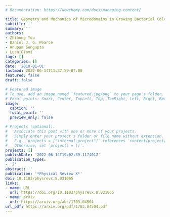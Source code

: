 ```yaml
---
# Documentation: https://wowchemy.com/docs/managing-content/

title: Geometry and Mechanics of Microdomains in Growing Bacterial Colonies
subtitle: ''
summary: ''
authors:
- Zhihong You
- Daniel J. G. Pearce
- Anupam Sengupta
- Luca Giomi
tags: []
categories: []
date: '2018-01-01'
lastmod: 2022-06-14T11:37:59-07:00
featured: false
draft: false

# Featured image
# To use, add an image named `featured.jpg/png` to your page's folder.
# Focal points: Smart, Center, TopLeft, Top, TopRight, Left, Right, BottomLeft, Bottom, BottomRight.
image:
  caption: ''
  focal_point: ''
  preview_only: false

# Projects (optional).
#   Associate this post with one or more of your projects.
#   Simply enter your project's folder or file name without extension.
#   E.g. `projects = ["internal-project"]` references `content/project/deep-learning/index.md`.
#   Otherwise, set `projects = []`.
projects: []
publishDate: '2022-06-14T19:02:39.117401Z'
publication_types:
- '2'
abstract: ''
publication: '*Physical Review X*'
doi: 10.1103/physrevx.8.031065
links:
- name: URL
  url: https://doi.org/10.1103/physrevx.8.031065
- name: arXiv
  url: https://arxiv.org/abs/1703.04504
url_pdf: https://arxiv.org/pdf/1703.04504.pdf
---
```

